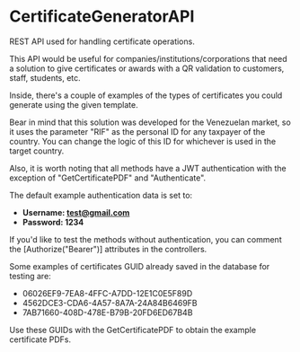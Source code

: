 # CertificateGeneratorAPI
REST API used for handling certificate operations.

This API would be useful for companies/institutions/corporations that need a solution to give certificates or awards with a QR validation to customers, staff, students, etc.

Inside, there's a couple of examples of the types of certificates you could generate using the given template.

Bear in mind that this solution was developed for the Venezuelan market, so it uses the parameter "RIF" as the personal ID for any taxpayer of the country. You can change the logic of this ID for whichever is used in the target country.

Also, it is worth noting that all methods have a JWT authentication with the exception of "GetCertificatePDF" and "Authenticate".

The default example authentication data is set to:

- **Username: test@gmail.com**
- **Password: 1234**

If you'd like to test the methods without authentication, you can comment the [Authorize("Bearer")] attributes in the controllers.

Some examples of certificates GUID already saved in the database for testing are:

- 06026EF9-7EA8-4FFC-A7DD-12E1C0E5F89D
- 4562DCE3-CDA6-4A57-8A7A-24A84B6469FB
- 7AB71660-408D-478E-B79B-20FD6ED67B4B

Use these GUIDs with the GetCertificatePDF to obtain the example certificate PDFs.
